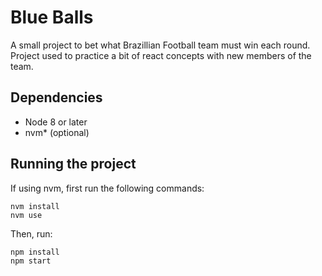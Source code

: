 # Blue Balls

A small project to bet what Brazillian Football team must win each round. Project used to practice a bit of react concepts with new members of the team.

## Dependencies

- Node 8 or later
- nvm* (optional)

## Running the project

If using nvm, first run the following commands:

```
nvm install
nvm use
```

Then, run:

```
npm install
npm start
```
